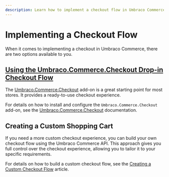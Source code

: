 ```yaml
---
description: Learn how to implement a checkout flow in Umbraco Commerce.
---
```


# Implementing a Checkout Flow

When it comes to implementing a checkout in Umbraco Commerce, there are two options available to you.

## [Using the Umbraco.Commerce.Checkout Drop-in Checkout Flow](https://docs.umbraco.com/umbraco-commerce-packages/checkout/checkout)

The [Umbraco.Commerce.Checkout](https://docs.umbraco.com/umbraco-commerce-packages/checkout/checkout) add-on is a great starting point for most stores. It provides a ready-to-use checkout experience.

For details on how to install and configure the `Umbraco.Commerce.Checkout` add-on, see the [Umbraco.Commerce.Checkout](https://docs.umbraco.com/umbraco-commerce-packages/checkout/checkout) documentation.

## Creating a Custom Shopping Cart

If you need a more custom checkout experience, you can build your own checkout flow using the Umbraco Commerce API. This approach gives you full control over the checkout experience, allowing you to tailor it to your specific requirements.

For details on how to build a custom checkout flow, see the [Creating a Custom Checkout Flow](custom-checkout.md) article.
